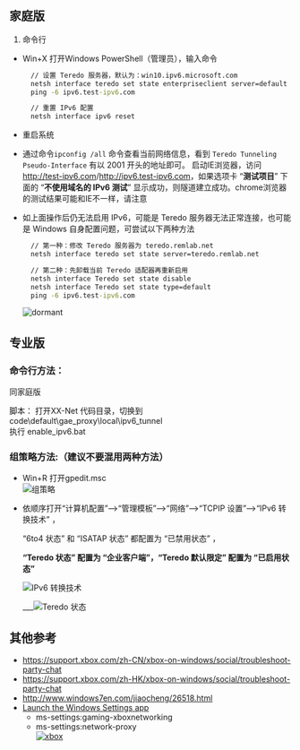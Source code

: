 ## 家庭版
1. 命令行

- Win+X 打开Windows PowerShell（管理员），输入命令

  ```bat
    // 设置 Teredo 服务器，默认为：win10.ipv6.microsoft.com
    netsh interface teredo set state enterpriseclient server=default
    ping -6 ipv6.test-ipv6.com

    // 重置 IPv6 配置
    netsh interface ipv6 reset
  ```
- 重启系统
- 通过命令`ipconfig /all` 命令查看当前网络信息，看到 `Teredo Tunneling Pseudo-Interface` 有以 2001 开头的地址即可。
启动IE浏览器，访问 <http://test-ipv6.com>/<http://ipv6.test-ipv6.com>，如果选项卡 “**测试项目**” 下面的 “**不使用域名的 IPv6 测试**” 显示成功，则隧道建立成功。chrome浏览器的测试结果可能和IE不一样，请注意

- 如上面操作后仍无法启用 IPv6，可能是 Teredo 服务器无法正常连接，也可能是 Windows 自身配置问题，可尝试以下两种方法

  ```bat
    // 第一种：修改 Teredo 服务器为 teredo.remlab.net
    netsh interface teredo set state server=teredo.remlab.net

    // 第二种：先卸载当前 Teredo 适配器再重新启用
    netsh interface Teredo set state disable
    netsh interface Teredo set state type=default
    ping -6 ipv6.test-ipv6.com
  ```
   ![dormant](https://user-images.githubusercontent.com/31188782/33047065-cf1932f8-ce8e-11e7-9701-c0a679886859.png)

## 专业版
### 命令行方法：
 同家庭版  

 脚本：
 打开XX-Net 代码目录，切换到 code\default\gae_proxy\local\ipv6_tunnel  
 执行 enable_ipv6.bat  

### 组策略方法:（建议不要混用两种方法）
* Win+R 打开gpedit.msc  
 ![组策略](https://user-images.githubusercontent.com/31188782/33045995-0b620dac-ce8a-11e7-9df2-e704eb987d9d.png)  

* 依顺序打开“计算机配置”——>“管理模板”——>“网络”——>“TCPIP 设置”——>“IPv6 转换技术” ，

   “6to4 状态” 和 “ISATAP 状态” 都配置为 “已禁用状态” ，

   **“Teredo 状态” 配置为 “企业客户端”，“Teredo 默认限定” 配置为 “已启用状态”**

   ![IPv6 转换技术](https://user-images.githubusercontent.com/31188782/33046760-6e3af0d0-ce8d-11e7-8a39-ea26ca3d2212.png)

   ___![Teredo 状态](https://user-images.githubusercontent.com/31188782/33046845-ca9bab1c-ce8d-11e7-8a4b-b485befea07e.png)

## 其他参考
   - https://support.xbox.com/zh-CN/xbox-on-windows/social/troubleshoot-party-chat
   - https://support.xbox.com/zh-HK/xbox-on-windows/social/troubleshoot-party-chat
   - http://www.windows7en.com/jiaocheng/26518.html
   - [Launch the Windows Settings app](https://docs.microsoft.com/en-us/windows/uwp/launch-resume/launch-settings-app)
      - ms-settings:gaming-xboxnetworking
      - ms-settings:network-proxy	
   [![xbox](https://user-images.githubusercontent.com/31188782/33045390-948f05ba-ce87-11e7-99e8-6c3ffb0ccfbf.png)](https://support.xbox.com/en-US/xbox-on-windows/social/troubleshoot-party-chat)

